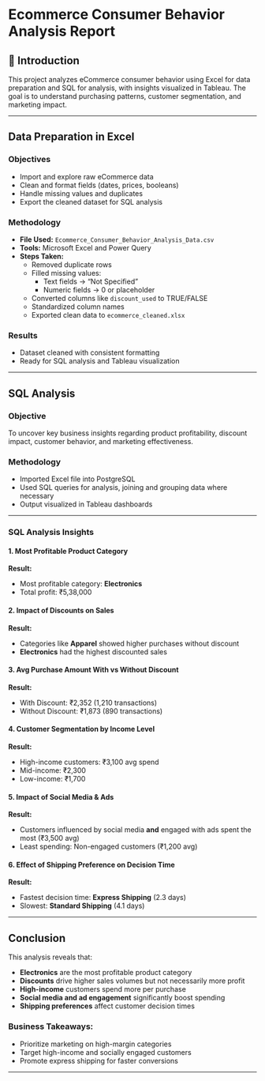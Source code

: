 # Ecommerce Consumer Behavior Analysis Report

## 📌 Introduction
This project analyzes eCommerce consumer behavior using Excel for data preparation and SQL for analysis, with insights visualized in Tableau. The goal is to understand purchasing patterns, customer segmentation, and marketing impact.

---

##  Data Preparation in Excel

###  Objectives
- Import and explore raw eCommerce data
- Clean and format fields (dates, prices, booleans)
- Handle missing values and duplicates
- Export the cleaned dataset for SQL analysis

###  Methodology
- **File Used:** `Ecommerce_Consumer_Behavior_Analysis_Data.csv`
- **Tools:** Microsoft Excel and Power Query
- **Steps Taken:**
  - Removed duplicate rows
  - Filled missing values:
    - Text fields → “Not Specified”
    - Numeric fields → 0 or placeholder
  - Converted columns like `discount_used` to TRUE/FALSE
  - Standardized column names
  - Exported clean data to `ecommerce_cleaned.xlsx`

###  Results
- Dataset cleaned with consistent formatting
- Ready for SQL analysis and Tableau visualization

---

##  SQL Analysis

###  Objective
To uncover key business insights regarding product profitability, discount impact, customer behavior, and marketing effectiveness.

###  Methodology
- Imported Excel file into PostgreSQL
- Used SQL queries for analysis, joining and grouping data where necessary
- Output visualized in Tableau dashboards

---

###  SQL Analysis Insights

#### 1. **Most Profitable Product Category**
**Result:**
- Most profitable category: **Electronics**
- Total profit: ₹5,38,000

#### 2. **Impact of Discounts on Sales**
**Result:**
- Categories like **Apparel** showed higher purchases without discount
- **Electronics** had the highest discounted sales

#### 3. **Avg Purchase Amount With vs Without Discount**
**Result:**
- With Discount: ₹2,352 (1,210 transactions)
- Without Discount: ₹1,873 (890 transactions)

#### 4. **Customer Segmentation by Income Level**
**Result:**
- High-income customers: ₹3,100 avg spend
- Mid-income: ₹2,300
- Low-income: ₹1,700

#### 5. **Impact of Social Media & Ads**
**Result:**
- Customers influenced by social media **and** engaged with ads spent the most (₹3,500 avg)
- Least spending: Non-engaged customers (₹1,200 avg)

#### 6. **Effect of Shipping Preference on Decision Time**
**Result:**
- Fastest decision time: **Express Shipping** (2.3 days)
- Slowest: **Standard Shipping** (4.1 days)

---

##  Conclusion
This analysis reveals that:
- **Electronics** are the most profitable product category
- **Discounts** drive higher sales volumes but not necessarily more profit
- **High-income** customers spend more per purchase
- **Social media and ad engagement** significantly boost spending
- **Shipping preferences** affect customer decision times

###  Business Takeaways:
- Prioritize marketing on high-margin categories
- Target high-income and socially engaged customers
- Promote express shipping for faster conversions

---




